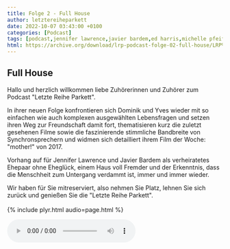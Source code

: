 ```yaml
---
title: Folge 2 - Full House
author: letztereiheparkett
date: 2022-10-07 03:43:00 +0100
categories: [Podcast]
tags: [podcast,jennifer lawrence,javier bardem,ed harris,michelle pfeiffer, horror,psycho,synchronsprecher]
html: https://archive.org/download/lrp-podcast-folge-02-full-house/LRP%20Podcast%20Folge%2002%20-%20Full%20House.mp3
---
```


## Full House
Hallo und herzlich willkommen liebe Zuhörerinnen und Zuhörer zum Podcast "Letzte Reihe Parkett".

 
In ihrer neuen Folge konfrontieren sich Dominik und Yves wieder mit so einfachen wie auch komplexen ausgewählten Lebensfragen und setzen ihren Weg zur Freundschaft damit fort, thematisieren kurz die zuletzt gesehenen Filme sowie die faszinierende stimmliche Bandbreite von Synchronsprechern und widmen sich detailliert ihrem Film der Woche: "mother!" von 2017.

Vorhang auf für Jennifer Lawrence und Javier Bardem als verheiratetes Ehepaar ohne Eheglück, einem Haus voll Fremder und der Erkenntnis, dass die Menschheit zum Untergang verdammt ist, immer und immer wieder.

Wir haben für Sie mitreserviert, also nehmen Sie Platz, lehnen Sie sich zurück und genießen Sie die "Letzte Reihe Parkett".
<br>
<br>
{% include plyr.html audio=page.html %}

 <audio controls>
  <source src="https://archive.org/download/lrp-podcast-folge-02-full-house/LRP%20Podcast%20Folge%2002%20-%20Full%20House.mp3" type="audio/mpeg">
</audio> 